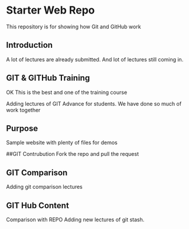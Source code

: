 # Starter Web Repo

This repository is for showing how Git and GitHub work

## Introduction
A lot of lectures are already submitted.
And lot of lectures still coming in.

## GIT & GITHub Training
OK This is the best and one of the training course

Adding lectures of GIT Advance for students.
We have done so much of work together

## Purpose

Sample website with plenty of files for demos

##GIT Contrubution
Fork the repo and pull the request

## GIT Comparison

Adding git comparison lectures
## GIT Hub Content
Comparison with REPO
Adding new lectures of git stash.
